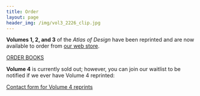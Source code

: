 ```yaml
---
title: Order
layout: page
header_img: /img/vol3_2226_clip.jpg
---
```


**Volumes 1, 2, and 3** of the <em>Atlas of Design</em> have been reprinted and are now available to order from [our web store](https://atlasofdesign.bigcartel.com/). 

<a href="https://atlasofdesign.bigcartel.com/" target="_blank" class="button button-blue">ORDER BOOKS<i class="fa fa-book"></i></a>



**Volume 4** is currently sold out; however, you can join our waitlist to be notified if we ever have Volume 4 reprinted: 

<a href="https://forms.gle/5e4yfBRvRCZUube56" target="_blank" class="button button-blue">Contact form for Volume 4 reprints <i class="fa fa-list"></i></a>

